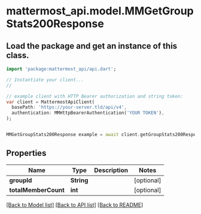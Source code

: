 # mattermost_api.model.MMGetGroupStats200Response

## Load the package and get an instance of this class.
```dart
import 'package:mattermost_api/api.dart';

// Instantiate your client...
//

// example client with HTTP Bearer authorization and string token:
var client = MattermostApiClient(
  basePath: 'https://your-server.tld/api/v4',
  authentication: MMHttpBearerAuthentication('YOUR TOKEN'),
);


MMGetGroupStats200Response example = await client.getGroupStats200Response.FUNCTION_THAT_RETURNS_THIS_CLASS();

```

## Properties
Name | Type | Description | Notes
------------ | ------------- | ------------- | -------------
**groupId** | **String** |  | [optional] 
**totalMemberCount** | **int** |  | [optional] 

[[Back to Model list]](../GENERATED_README.md#documentation-for-models) [[Back to API list]](../GENERATED_README.md#documentation-for-api-endpoints) [[Back to README]](../GENERATED_README.md)


